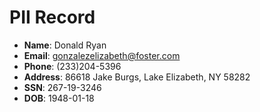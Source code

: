 # PII Record
- **Name**: Donald Ryan
- **Email**: gonzalezelizabeth@foster.com
- **Phone**: (233)204-5396
- **Address**: 86618 Jake Burgs, Lake Elizabeth, NY 58282
- **SSN**: 267-19-3246
- **DOB**: 1948-01-18
